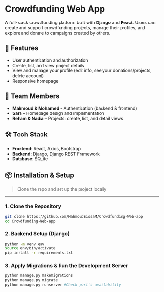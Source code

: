 # Crowdfunding Web App

A full-stack crowdfunding platform built with **Django** and **React**. Users can create and support crowdfunding projects, manage their profiles, and explore and donate to campaigns created by others.

## 🚀 Features

- User authentication and authorization
- Create, list, and view project details
- View and manage your profile (edit info, see your donations/projects, delete account)
- Responsive homepage

## 👥 Team Members

- **Mahmoud & Mohamed** – Authentication (backend & frontend)
- **Sara** – Homepage design and implementation
- **Reham & Nadia** – Projects: create, list, and detail views

## 🛠️ Tech Stack

- **Frontend**: React, Axios, Bootstrap
- **Backend**: Django, Django REST Framework
- **Database**: SQLite

## 📦 Installation & Setup

> Clone the repo and set up the project locally

---

### 1. Clone the Repository

```bash
git clone https://github.com/MahmoudEissaM/Crowdfunding-Web-app
cd Crowdfunding-Web-app
```
### 2. Backend Setup (Django)

```bash
python -m venv env
source env/bin/activate 
pip install -r requirements.txt
```
### 3. Apply Migrations & Run the Development Server

```bash
python manage.py makemigrations
python manage.py migrate
python manage.py runserver #Check port's availability
